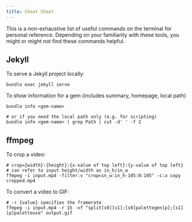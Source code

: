 ```yaml
---
title: Cheat Sheet
---
```


This is a non-exhaustive list of useful commands on the terminal for personal reference. Depending on your familiarity with these tools, you might or might not find these commands helpful.

## Jekyll

To serve a Jekyll project locally:

```shell
bundle exec jekyll serve
```

To show information for a gem (includes summary, homepage, local path)

```shell
bundle info <gem-name>

# or if you need the local path only (e.g. for scripting)
bundle info <gem-name> | grep Path | cut -d' ' -f 2
```

## ffmpeg

To crop a video:

```shell
# crop={width}:{height}:{x-value of top left}:{y-value of top left}
# can refer to input height/width as in_h/in_w
ffmpeg -i input.mp4 -filter:v "crop=in_w:in_h-105:0:105" -c:a copy cropped.mp4
```

To convert a video to GIF:

```shell
# -r {value} specifies the framerate
ffmpeg -i input.mp4 -r 15 -vf "split[s0][s1];[s0]palettegen[p];[s1][p]paletteuse" output.gif
```